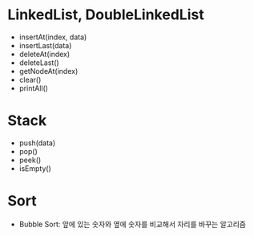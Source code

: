 # LinkedList, DoubleLinkedList
* insertAt(index, data)
* insertLast(data)
* deleteAt(index)
* deleteLast()
* getNodeAt(index)
* clear()
* printAll()

# Stack
* push(data)
* pop()
* peek()
* isEmpty()

# Sort
* Bubble Sort: 앞에 있는 숫자와 옆에 숫자를 비교해서 자리를 바꾸는 알고리즘
